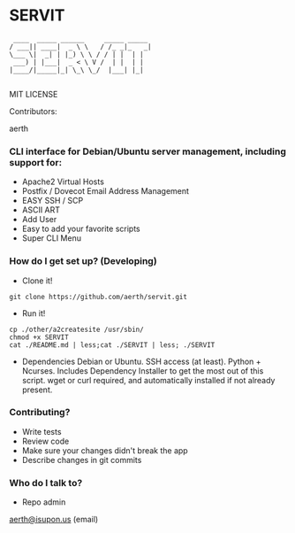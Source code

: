 # SERVIT #


```
 ____  _____ ______     _____ _____ 
/ ___|| ____|  _ \ \   / /_ _|_   _|
\___ \|  _| | |_) \ \ / / | |  | |  
 ___) | |___|  _ < \ V /  | |  | |  
|____/|_____|_| \_\ \_/  |___| |_|  
                                   
```


MIT LICENSE

Contributors:

aerth

### CLI interface for Debian/Ubuntu server management, including support for: ###

* Apache2 Virtual Hosts
* Postfix / Dovecot Email Address Management
* EASY SSH / SCP
* ASCII ART
* Add User
* Easy to add your favorite scripts
* Super CLI Menu


### How do I get set up? (Developing) ###


* Clone it!
```
git clone https://github.com/aerth/servit.git

```


* Run it!


```
cp ./other/a2createsite /usr/sbin/
chmod +x SERVIT
cat ./README.md | less;cat ./SERVIT | less; ./SERVIT

```


* Dependencies
Debian or Ubuntu. SSH access (at least). Python + Ncurses. Includes Dependency Installer to get the most out of this script. wget or curl required, and automatically installed if not already present.


### Contributing? ###

* Write tests
* Review code
* Make sure your changes didn't break the app
* Describe changes in git commits

### Who do I talk to? ###

* Repo admin

aerth@isupon.us (email)

